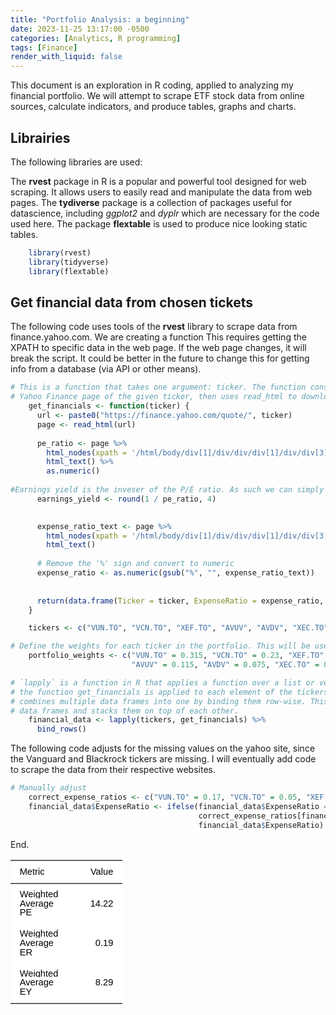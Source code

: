 ```yaml
---
title: "Portfolio Analysis: a beginning"
date: 2023-11-25 13:17:00 -0500
categories: [Analytics, R programming]
tags: [Finance]
render_with_liquid: false
---
```


This document is an exploration in R coding, applied to analyzing my financial portfolio. We will attempt to scrape ETF 
stock data from online sources, calculate indicators, and produce tables, graphs and charts.

## Librairies

The following libraries are used:

The **rvest** package in R is a popular and powerful tool designed for web scraping. It allows users to easily read and
manipulate the data from web pages. The **tydiverse** package is a collection of packages useful for datascience, including 
*ggplot2* and *dyplr* which are necessary for the code used here. The package **flextable** is used to produce nice looking static tables.

```r
    library(rvest)
    library(tidyverse)
    library(flextable)
```

## Get financial data from chosen tickets

The following code uses tools of the **rvest** library to scrape data from finance.yahoo.com. We are creating a function This requires getting the XPATH to specific data in the web page. If the web page changes, it will break the script. It could be better in the future to change this for getting info from a database (via API or other means).

```r
# This is a function that takes one argument: ticker. The function constructs a URL for the
# Yahoo Finance page of the given ticker, then uses read_html to download and parse the HTML content of that page. 
    get_financials <- function(ticker) {
      url <- paste0("https://finance.yahoo.com/quote/", ticker)
      page <- read_html(url)
      
      pe_ratio <- page %>%
        html_nodes(xpath = '/html/body/div[1]/div/div/div[1]/div/div[3]/div[1]/div/div[1]/div/div/div/div[2]/div[2]/table/tbody/tr[3]/td[2]') %>%
        html_text() %>%
        as.numeric()
      
#Earnings yield is the inveser of the P/E ratio. As such we can simply calculate it here.
      earnings_yield <- round(1 / pe_ratio, 4)
      

      expense_ratio_text <- page %>%
        html_nodes(xpath = '/html/body/div[1]/div/div/div[1]/div/div[3]/div[1]/div/div[1]/div/div/div/div[2]/div[2]/table/tbody/tr[7]/td[2]') %>%
        html_text()
      
      # Remove the '%' sign and convert to numeric
      expense_ratio <- as.numeric(gsub("%", "", expense_ratio_text))
      
      
      return(data.frame(Ticker = ticker, ExpenseRatio = expense_ratio, PE = pe_ratio, EarningsYield = earnings_yield))
    }

    tickers <- c("VUN.TO", "VCN.TO", "XEF.TO", "AVUV", "AVDV", "XEC.TO", "AVES")  # The tickers part of the portfolio

# Define the weights for each ticker in the portfolio. This will be used to calculate the weighted averages.
    portfolio_weights <- c("VUN.TO" = 0.315, "VCN.TO" = 0.23, "XEF.TO" = 0.165, 
                           "AVUV" = 0.115, "AVDV" = 0.075, "XEC.TO" = 0.05, "AVES" = 0.05)

# `lapply` is a function in R that applies a function over a list or vector. In this case,
# the function get_financials is applied to each element of the tickers vector. `bind_rows()`
# combines multiple data frames into one by binding them row-wise. This means that it takes
# data frames and stacks them on top of each other.
    financial_data <- lapply(tickers, get_financials) %>%
      bind_rows()
```

The following code adjusts for the missing values on the yahoo site,
since the Vanguard and Blackrock tickers are missing. I will eventually
add code to scrape the data from their respective websites.

```r
# Manually adjust 
    correct_expense_ratios <- c("VUN.TO" = 0.17, "VCN.TO" = 0.05, "XEF.TO" = 0.22, "XEC.TO" = 0.28)
    financial_data$ExpenseRatio <- ifelse(financial_data$ExpenseRatio == 0,
                                          correct_expense_ratios[financial_data$Ticker],
                                          financial_data$ExpenseRatio)
```

End.

<div class="tabwid"><style>.cl-bb66bc5a{}.cl-bb6042a8{font-family:'Arial';font-size:11pt;font-weight:normal;font-style:normal;text-decoration:none;color:rgba(0, 0, 0, 1.00);background-color:white;}.cl-bb62d130{margin:0;text-align:left;border-bottom: 0 solid rgba(0, 0, 0, 1.00);border-top: 0 solid rgba(0, 0, 0, 1.00);border-left: 0 solid rgba(0, 0, 0, 1.00);border-right: 0 solid rgba(0, 0, 0, 1.00);padding-bottom:5pt;padding-top:5pt;padding-left:5pt;padding-right:5pt;line-height: 1;background-color:white;}.cl-bb62d13a{margin:0;text-align:right;border-bottom: 0 solid rgba(0, 0, 0, 1.00);border-top: 0 solid rgba(0, 0, 0, 1.00);border-left: 0 solid rgba(0, 0, 0, 1.00);border-right: 0 solid rgba(0, 0, 0, 1.00);padding-bottom:5pt;padding-top:5pt;padding-left:5pt;padding-right:5pt;line-height: 1;background-color:white;}.cl-bb62e3e6{width:0.75in;background-color:white;vertical-align: middle;border-bottom: 1.5pt solid rgba(102, 102, 102, 1.00);border-top: 1.5pt solid rgba(102, 102, 102, 1.00);border-left: 0 solid rgba(0, 0, 0, 1.00);border-right: 0 solid rgba(0, 0, 0, 1.00);margin-bottom:0;margin-top:0;margin-left:0;margin-right:0;}.cl-bb62e3f0{width:0.75in;background-color:white;vertical-align: middle;border-bottom: 1.5pt solid rgba(102, 102, 102, 1.00);border-top: 1.5pt solid rgba(102, 102, 102, 1.00);border-left: 0 solid rgba(0, 0, 0, 1.00);border-right: 0 solid rgba(0, 0, 0, 1.00);margin-bottom:0;margin-top:0;margin-left:0;margin-right:0;}.cl-bb62e3f1{width:0.75in;background-color:white;vertical-align: middle;border-bottom: 0 solid rgba(0, 0, 0, 1.00);border-top: 0 solid rgba(0, 0, 0, 1.00);border-left: 0 solid rgba(0, 0, 0, 1.00);border-right: 0 solid rgba(0, 0, 0, 1.00);margin-bottom:0;margin-top:0;margin-left:0;margin-right:0;}.cl-bb62e3fa{width:0.75in;background-color:white;vertical-align: middle;border-bottom: 0 solid rgba(0, 0, 0, 1.00);border-top: 0 solid rgba(0, 0, 0, 1.00);border-left: 0 solid rgba(0, 0, 0, 1.00);border-right: 0 solid rgba(0, 0, 0, 1.00);margin-bottom:0;margin-top:0;margin-left:0;margin-right:0;}.cl-bb62e3fb{width:0.75in;background-color:white;vertical-align: middle;border-bottom: 1.5pt solid rgba(102, 102, 102, 1.00);border-top: 0 solid rgba(0, 0, 0, 1.00);border-left: 0 solid rgba(0, 0, 0, 1.00);border-right: 0 solid rgba(0, 0, 0, 1.00);margin-bottom:0;margin-top:0;margin-left:0;margin-right:0;}.cl-bb62e3fc{width:0.75in;background-color:white;vertical-align: middle;border-bottom: 1.5pt solid rgba(102, 102, 102, 1.00);border-top: 0 solid rgba(0, 0, 0, 1.00);border-left: 0 solid rgba(0, 0, 0, 1.00);border-right: 0 solid rgba(0, 0, 0, 1.00);margin-bottom:0;margin-top:0;margin-left:0;margin-right:0;}</style><table data-quarto-disable-processing='true' class='cl-bb66bc5a'><thead><tr style="overflow-wrap:break-word;"><th class="cl-bb62e3e6"><p class="cl-bb62d130"><span class="cl-bb6042a8">Metric</span></p></th><th class="cl-bb62e3f0"><p class="cl-bb62d13a"><span class="cl-bb6042a8">Value</span></p></th></tr></thead><tbody><tr style="overflow-wrap:break-word;"><td class="cl-bb62e3f1"><p class="cl-bb62d130"><span class="cl-bb6042a8">Weighted Average PE</span></p></td><td class="cl-bb62e3fa"><p class="cl-bb62d13a"><span class="cl-bb6042a8">14.22</span></p></td></tr><tr style="overflow-wrap:break-word;"><td class="cl-bb62e3f1"><p class="cl-bb62d130"><span class="cl-bb6042a8">Weighted Average ER</span></p></td><td class="cl-bb62e3fa"><p class="cl-bb62d13a"><span class="cl-bb6042a8">0.19</span></p></td></tr><tr style="overflow-wrap:break-word;"><td class="cl-bb62e3fb"><p class="cl-bb62d130"><span class="cl-bb6042a8">Weighted Average EY</span></p></td><td class="cl-bb62e3fc"><p class="cl-bb62d13a"><span class="cl-bb6042a8">8.29</span></p></td></tr></tbody></table></div>
